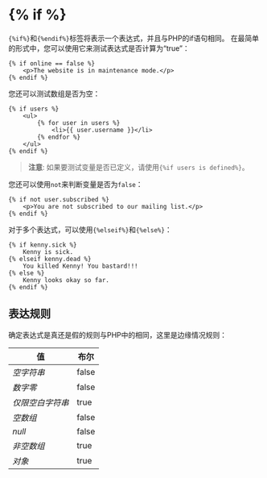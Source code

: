 # {% if %}

`{%if%}`和`{%endif%}`标签将表示一个表达式，并且与PHP的if语句相同。 在最简单的形式中，您可以使用它来测试表达式是否计算为“true”：

    {% if online == false %}
        <p>The website is in maintenance mode.</p>
    {% endif %}

您还可以测试数组是否为空：

    {% if users %}
        <ul>
            {% for user in users %}
                <li>{{ user.username }}</li>
            {% endfor %}
        </ul>
    {% endif %}

> **注意**: 如果要测试变量是否已定义，请使用`{%if users is defined%}`。

您还可以使用`not`来判断变量是否为`false`：

    {% if not user.subscribed %}
        <p>You are not subscribed to our mailing list.</p>
    {% endif %}

对于多个表达式，可以使用`{%elseif%}`和`{%else%}`：

    {% if kenny.sick %}
        Kenny is sick.
    {% elseif kenny.dead %}
        You killed Kenny! You bastard!!!
    {% else %}
        Kenny looks okay so far.
    {% endif %}

## 表达规则

确定表达式是真还是假的规则与PHP中的相同，这里是边缘情况规则：

值 | 布尔
------------- | -------------
*空字符串* | false
*数字零* | false
*仅限空白字符串* | true
*空数组* | false
*null* | false
*非空数组* | true
*对象* | true
